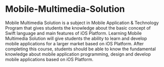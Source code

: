 # Mobile-Multimedia-Solution
Mobile Multimedia Solution is a subject in Mobile Application & Technology Program that gives students the knowledge about the basic concept of Swift language and main features of iOS Platform. Learning Mobile Multimedia Solution will give students the ability to learn and develop mobile applications for a larger market based on iOS Platform. After completing this course, students should be able to know the fundamental knowledge about mobile application programming, design and develop mobile applications based on iOS Platform.

